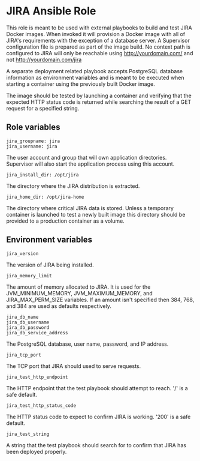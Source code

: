 # JIRA Ansible Role

This role is meant to be used with external playbooks to build and test JIRA Docker images. When invoked it will provision a Docker image with all of JIRA's requirements with the exception of a database server. A Supervisor configuration file is prepared as part of the image build. No context path is configured to JIRA will only be reachable using http://yourdomain.com/ and not http://yourdomain.com/jira 

A separate deployment related playbook accepts PostgreSQL database information as environment variables and is meant to be executed when starting a container using the previously built Docker image.

The image should be tested by launching a container and verifying that the expected HTTP status code is returned while searching the result of a GET request for a specified string.


## Role variables

    jira_groupname: jira
    jira_username: jira

The user account and group that will own application directories. Supervisor will also start the application process using this account.

    jira_install_dir: /opt/jira

The directory where the JIRA distribution is extracted.

    jira_home_dir: /opt/jira-home

The directory where critical JIRA data is stored. Unless a temporary container is launched to test a newly built image this directory should be provided to a production container as a volume.


## Environment variables

    jira_version

The version of JIRA being installed.

    jira_memory_limit 

The amount of memory allocated to JIRA. It is used for the JVM_MINIMUM_MEMORY, JVM_MAXIMUM_MEMORY, and JIRA_MAX_PERM_SIZE variables. If an amount isn't specified then 384, 768, and 384 are used as defaults respectively.

    jira_db_name
    jira_db_username
    jira_db_password
    jira_db_service_address

The PostgreSQL database, user name, password, and IP address.

    jira_tcp_port

The TCP port that JIRA should used to serve requests.

    jira_test_http_endpoint

The HTTP endpoint that the test playbook should attempt to reach. '/' is a safe default.

    jira_test_http_status_code

The HTTP status code to expect to confirm JIRA is working. '200' is a safe default.

    jira_test_string

A string that the test playbook should search for to confirm that JIRA has been deployed properly. 
